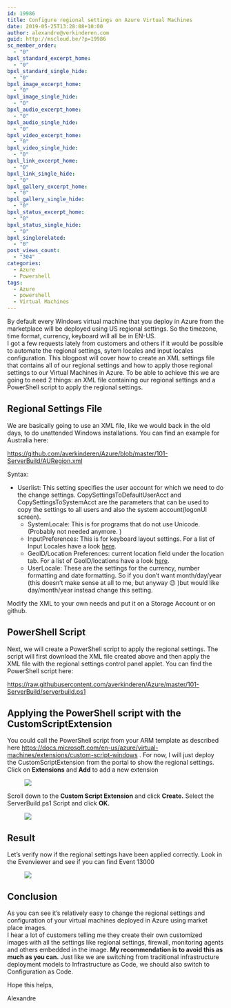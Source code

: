 ```yaml
---
id: 19986
title: Configure regional settings on Azure Virtual Machines
date: 2019-05-25T13:28:08+10:00
author: alexandre@verkinderen.com
guid: http://mscloud.be/?p=19986
sc_member_order:
  - "0"
bpxl_standard_excerpt_home:
  - "0"
bpxl_standard_single_hide:
  - "0"
bpxl_image_excerpt_home:
  - "0"
bpxl_image_single_hide:
  - "0"
bpxl_audio_excerpt_home:
  - "0"
bpxl_audio_single_hide:
  - "0"
bpxl_video_excerpt_home:
  - "0"
bpxl_video_single_hide:
  - "0"
bpxl_link_excerpt_home:
  - "0"
bpxl_link_single_hide:
  - "0"
bpxl_gallery_excerpt_home:
  - "0"
bpxl_gallery_single_hide:
  - "0"
bpxl_status_excerpt_home:
  - "0"
bpxl_status_single_hide:
  - "0"
bpxl_singlerelated:
  - "0"
post_views_count:
  - "304"
categories:
  - Azure
  - Powershell
tags:
  - Azure
  - powershell
  - Virtual Machines
---
```

By default every Windows virtual machine that you deploy in Azure from the marketplace will be deployed using US regional settings. So the timezone, time format, currency, keyboard will all be in EN-US.  
I got a few requests lately from customers and others if it would be possible to automate the regional settings, sytem locales and input locales configuration. This blogpost will cover how to create an XML settings file that contains all of our regional settings and how to apply those regional settings to our Virtual Machines in Azure. To be able to achieve this we are going to need 2 things: an XML file containing our regional settings and a PowerShell script to apply the regional settings.

## Regional Settings File

We are basically going to use an XML file, like we would back in the old days, to do unattended Windows installations. You can find an example for Australia here:

<https://github.com/averkinderen/Azure/blob/master/101-ServerBuild/AURegion.xml>  
  
Syntax:

* Userlist: This setting specifies the user account for which we need to do the change settings. CopySettingsToDefaultUserAcct and CopySettingsToSystemAcct are the parameters that can be used to copy the settings to all users and also the system account(logonUI screen).
  * SystemLocale: This is for programs that do not use Unicode. (Probably not needed anymore. )
  * InputPreferences: This is for keyboard layout settings. For a list of Input Locales have a look [here](https://docs.microsoft.com/en-us/windows-hardware/manufacture/desktop/default-input-locales-for-windows-language-packs).
  * GeoID/Location Preferences: current location field under the location tab. For a list of GeoID/locations have a look [here](https://docs.microsoft.com/en-us/windows/desktop/intl/table-of-geographical-locations).
  * UserLocale: These are the settings for the currency, number formatting and date formatting. So if you don&#8217;t want month/day/year (this doesn&#8217;t make sense at all to me, but anyway 😉 )but would like day/month/year instead change this setting.

Modify the XML to your own needs and put it on a Storage Account or on github.

## PowerShell Script

Next, we will create a PowerShell script to apply the regional settings. The script will first download the XML file created above and then apply the XML file with the regional settings control panel applet. You can find the PowerShell script here:

https://raw.githubusercontent.com/averkinderen/Azure/master/101-ServerBuild/serverbuild.ps1

## Applying the PowerShell script with the CustomScriptExtension

You could call the PowerShell script from your ARM template as described here <https://docs.microsoft.com/en-us/azure/virtual-machines/extensions/custom-script-windows> . For now, I will just deploy the CustomScriptExtension from the portal to show the regional settings. Click on **Extensions** and **Add** to add a new extension

<figure class="wp-block-image">
<img src="http://mscloud.be/wp-content/uploads/2019/05/image-2.png"/>
</figure>

Scroll down to the **Custom Script Extension** and click **Create.** Select the ServerBuild.ps1 Script and click **OK.**
<figure class="wp-block-image">
<img src="http://mscloud.be/wp-content/uploads/2019/05/image-3-1024x175.png"/>
</figure>

## Result

Let&#8217;s verify now if the regional settings have been applied correctly. Look in the Evenviewer and see if you can find Event 13000 
<figure class="wp-block-image">
<img src="http://mscloud.be/wp-content/uploads/2019/05/image-1024x524.png"/>
</figure>

## Conclusion

As you can see it&#8217;s relatively easy to change the regional settings and configuration of your virtual machines deployed in Azure using market place images.  
I hear a lot of customers telling me they create their own customized images with all the settings like regional settings, firewall, monitoring agents and others embedded in the image. **My recommendation is to avoid this as much as you can.** Just like we are switching from traditional infrastructure deployment models to Infrastructure as Code, we should also switch to Configuration as Code.

Hope this helps,

Alexandre
